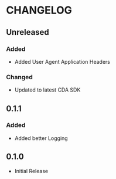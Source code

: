 # CHANGELOG

## Unreleased

### Added

* Added User Agent Application Headers

### Changed

* Updated to latest CDA SDK

## 0.1.1

### Added

* Added better Logging

## 0.1.0

* Initial Release
